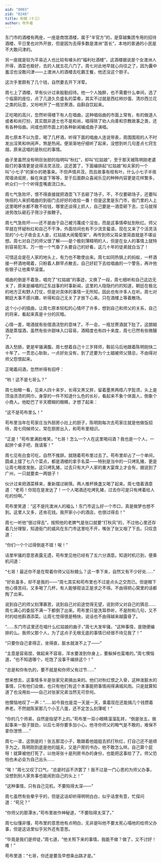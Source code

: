 ```yaml
---
aid: "0003"
zid: "0248"
title: 秋赋（十三）
author: 吹牛者
---
```


东门市的酒楼有两座，一座是商馆酒楼，属于“半官方”的，是穿越集团专用的招待酒楼，平日里也对外开放，但是因为去得多数是澳洲“首长”，本地的普通的小民是不大敢问津的。

另一座就是较为平易近人也比较有噱头的“福利社酒楼”，这酒楼据说是个女澳洲人开得，酒菜也极好，去的人就五花八门了。周七对此地早就心向往之了，因为囊中羞涩也没敢问津——上澳洲人的酒楼去吃霸王餐，他还没这个胆子。

这次手里颇有了几个钱，自然要去开下洋荤。

周七上了酒楼，早有伙计过来殷勤招待。他一个人独醉，也不需要什么单间，选了个临窗的座位，点了几道久负盛名的菜肴，其实不过就是西红柿炒蛋、清炒西兰花之类的玩意，又吩咐开了一瓶甘蔗酒，自斟自饮起来。

正吃喝的高兴，忽然听得楼下有人在唱曲，这种唱俗曲的市面上常有，有的做道人或者和尚打扮，其实既非道士也不是和尚，唱得除了劝人向善和宗教故事之类，还有各种俗曲。间或也把市面上的各种新闻编成曲子演唱。

周七原本不以为意，喝了几杯酒，听得下面的唱曲人连说带表，周围围观的人不时发出淫笑和哄闹声，煞是热闹。便渐渐地仔细听了起来，没想到听几句差点七窍生烟，原来这唱的是秋红的事情。

曲子里虽然没有明目张胆的指明叫“秋红”，却叫“红姑娘”，至于那天被陈明刚老婆殴打的事情更是说得活灵活现，这还罢了，下面编排起“红姑娘”和夫家的一个叫“小七子”的家仆的艳事来。不但声情并茂，而且故事有枝有叶。什么小七子半夜爬墙进闺房，躲在床底下等等，至于后面群众喜闻乐见的种种内容更是花样繁多，听众们一个个听得歪嘴直流口水。

周七气急败坏，恨不得直接就把酒壶飞下去砸了场子，不，不仅要砸场子，还要叫快班的人来抓唱曲的到衙门去好好的收拾一番！但是这里是东门市，衙门里的人上这里喝杯水都不敢不给钱，哪里还谈得上抓人，自己要是一酒壶砸下去，立马就得进劳改队砸石子筛沙子挨鞭子。

周七气急败坏——还不是由于自己被污蔑成个淫虫，而是这事情牵扯到秋红。师父早就在怀疑秋红和自己不干净，外面坊间也有不少流言蜚语，现在又来了个活灵活现的“小七子夜会主人妾，红姑娘大闹葡萄架”，再传到师父耳朵里简直就是不堪设想。周七对自己的师父很了解——是个极刻薄精明的人，但是在女人的事情上就特别容易犯浑。万一他一个气昏了头要自己的好看，这几十年的徒弟就白当了！

可惜这会是在人家的地头上，有力也不敢使出来。周七如同热锅上的蚂蚁，一杯酒接一杯酒地喝着，只盼着人群早点散去，自己好赶下去给唱曲的一个警告，再许他些银子让他乘早滚蛋。

唱曲的倒是不着急，唱完了“红姑娘”的事迹，又换了一段，周七细听和自己这边无关了，原来是编唱的辽东战事的时事新闻，这里的人隐隐约约的知道，朝廷在极北的地方正和野人打仗，但是对具体的事情一无所知，因此也有许多人在听。周七对朝廷大事不感兴趣，听得和自己无关了才放下心来。只在酒楼上等着散场。

这个小小的插曲，让周七原本轻松的心情坏了许多，想到自己和师父的关系，自己的将来，看起来真是十分的灰暗。

心情一差，喝酒就有些借酒浇愁的意味了。不一会，一瓶甘蔗酒就下肚了。这朗姆酒是蒸馏酒，虽然有些许甜味入口容易，酒精度也有四十来度，周七已然有些微醺了。

酒入愁肠，更是牢骚满腹。周七想着自己十三岁拜师，鞍前马后地跟着陈明刚快二十年了，一贯忠心耿耿，一点好处没有，到了还要为个土娼被师父猜忌，不由得对师父怨恨起来。

正喝着闷酒，忽然听得有招呼：

“哟！这不是七哥么？”

周七抬眼一看，见来人四十来岁，长得又黑又胖，留着墨黑两绺八字髭须，头上是顶油渍渍的网巾，身穿的一件不知道什么色的长衫，看起来不象个体面人，倒象个小商人。他眨巴了半天模糊的眼睛，才想了起来：

“这不是苟布里么！”

苟布里当年在苟家庄当外厨房小灶上的厨子，陈明刚每次去苟家庄就是他做饭招待，周七伺候师父，常在厨房出入，和苟布里相识。

“正是！”苟布里满脸堆笑，“七哥！怎么一个人在这里喝闷酒？我也是一个人，一起拼个桌子吧，我请客！”

周七见有白食可吃，自然不推辞。就随着苟布里过去了。苟布里却占了一个单间，圆桌上摆了七八个菜点，都是酒楼的拿手名菜——特别是当中的一只烤乳猪，更是让周七眼皮发胀。这只烤乳猪，过去只有大户人家的重大宴席上才会有，据说到了广州，一只就要卖一两银子！

伙计过来把酒菜移来，重新摆过碗筷。两人推杯换盏又喝了起来。周七借着酒意道：“老苟！你现在是发达了！一个人喝酒还吃烤乳猪，过去你可是只有烤着给人吃的份啊。”

苟布里笑道：“这不是托澳洲人的福么！东门市这么好一个市口，真是做梦也想不到。这里人又多，还肯花钱。我开家小小的酒店，也很过得去！”

周七一听他“很过得去”，按照他的老脾气是张口就要“打秋风”的，不过他心里还存着几分理智，知道衙门的威风在东门市这里吃不开，嘴张了张又咽了下去。只叹息道：

“你们一个个过得倒是不错！唉！”

话里牢骚的意思表露无遗，苟布里见他已经有了五六分酒意。知道时机已到，便乘机问道：

“七哥！最近你不是在帮着你师父征秋粮么？这一季下来，自然又有不少好处……”

“好处虽多，却不是我的——”周七其实和苟布里也不过是点头之交而已。但是眼下他心情苦闷，又多喝了几杯，有人能够叙谈正是求之不得。不由得把心窝里的话都掏了出来。

说到自己的师父刻薄寡恩，说到自己对前途觉得无望，说到师父对自己的猜忌……周七满心的委屈不满一下都倒了出来。苟布里只是洗耳恭听，不是附和几句，又不时的给他斟酒添菜。让周七觉得很是畅快，说话也不由得越来越露骨了。

“……东门市这里还在唱什么红姑娘的曲子，”周七大发牢骚，“这种事情，是随便编排的么。我师父那个人，为了这点子无根无底的事情已经很不待见我了！”

“只要你自己拿得正，坐得直，脏水就泼不上了——”

“主意是容易捏，做起来不容易，浑水要泼到你身上，要躲掉也蛮难的。”周七懊恼道，“也不知道哪个，吃饱了没事干编排这个！”

“总是和你有仇的，要不就是和你师父有过节……”

想来想去，这事情多半是张家兄弟搞出来的。他们对秋红恨之入骨，这种泼脏水的事情，只有他们会做，也只有他们有这个本事能把事情闹得满城风雨。只是就算知道了也没用处——自己对张家兄弟当然无可奈何。

他懊恼地叹了一声：“……如今我也是混一天是一天，乘着现在还能搞几个钱攒着养老。不然就陈家那几个小王八蛋，还不定怎么刻薄呢！”

“你的几个师弟，自然是指望不上的。”苟布里一双小眼睛溜溜乱转，“倒是张五，做起事来一股子狠劲，以后七哥你要多加小心。他寻你师父的晦气是不敢的，难保不拿你泄愤……”

周七一凛，这倒是的！张五那混小子，敢跟着他姐姐去抓打秋红，打自己还不是顺手为之。陈明刚到底是他的姐夫，又是户房的书办，他不敢怎么样。自己算个屁呀！就算被他打死了，以他哥张十是刑房书办的身份，也能把这事给了了。师父恐怕也未必会为自己出头……

“唉！”周七又叹了口气，“总是时运不济罢了！我不过是一门心思的为师父办事，没想到别人家务事也能闹到自己的头上！”

“这种事情，只有自己见机，不要陷得太深——”

周七虽然有些晕乎乎的，但是这话却听得明明白白，似乎话里有意，忙探问道：“苟兄？”

“你师父的那潭水，”苟布里故作神秘道，“不要陷得太深了。”

周七似懂非懂，苟布里的意思他有点明白，无非是叫他不要太死心塌地的给师父办事，但是这话里似乎另外还有意思。

“毕竟是我们是师徒，”周七道，“他关照下来的事情，我能不做？做了，又不讨好！难！”

苟布里道：“七哥，你还是要及早想条出路才是。”
